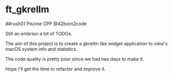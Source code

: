 # ft_gkrellm
##rush01 Piscine CPP @42born2code

Still an embrion a lot of TODOs.

The aim of this project is to create a gkrellm like widget application to view's macOS system info and statistics.


The code quality is pretty poor since we had two days to make it.

Hope I'll get the time to refactor and improve it.
